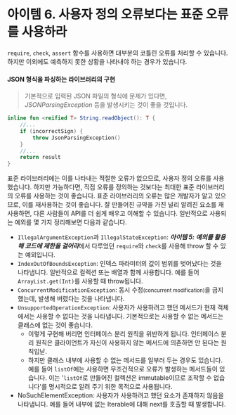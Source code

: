 # 아이템 6. 사용자 정의 오류보다는 표준 오류를 사용하라

`require`, `check`, `assert` 함수를 사용하면 대부분의 코틀린 오류를 처리할 수 있습니다. 하지만 이외에도 예측하지 못한 상황을 나타내야 하는 경우가 있습니다.

#### JSON 형식을 파싱하는 라이브러리의 구현

> 기본적으로 입력된 JSON 파일의 형식에 문제가 있다면, *JSONParsingException* 등을 발생시키는 것이 좋을 것입니다.

```kotlin
inline fun <reified T> String.readObject(): T {
    //...
    if (incorrectSign) {
        throw JsonParsingException()
    }
    //...
    return result
}
```

표준 라이브러리에는 이를 나타내는 적절한 오류가 없으므로, 사용자 정의 오류를 사용했습니다. 하지만 가능하다면, 직접 오류를 정의하는 것보다는 최대한 표준 라이브러리의 오류를 사용하는 것이 좋습니다. 표준 라이브러리의 오류는 많은 개발자가 알고 있으므로, 이를 재사용하는 것이 좋습니다. 잘 만들어진 규약을 가진 널리 알려진 요소를 재사용하면, 다른 사람들이 API를 더 쉽게 배우고 이해할 수 있습니다. 일반적으로 사용되는 예외를 몇 가지 정리해보면 다음과 같습니다.

- `IllegalArgumentException`과 `IllegalStateException`: ***아이템 5: 예외를 활용해 코드에 제한을 걸어라***에서 다루었던 `require`와 `check`를 사용해 throw 할 수 있는 예외입니다.
- `IndexOutOfBoundsException`: 인덱스 파라미터의 값이 범위를 벗어났다는 것을 나타냅니다. 일반적으로 컬렉션 또는 배열과 함께 사용합니다. 예를 들어 `ArrayList.get(Int)`를 사용할 때 throw됩니다.
- `ConcurrentModificationException`: 동시 수정<small>(concurrent modification)</small>을 금지했는데, 발생해 버렸다는 것을 나타냅니다.
- `UnsupportedOperationException`: 사용자가 사용하려고 했던 메서드가 현재 객체에서는 사용할 수 없다는 것을 나타냅니다. 기본적으로는 사용할 수 없는 메서드는 클래스에 없는 것이 좋습니다.
  - 이렇게 구현해 버리면 인터페이스 분리 원칙을 위반하게 됩니다. 인터페이스 분리 원칙은 클라이언트가 자신이 사용하지 않는 메서드에 의존하면 안 된다는 원칙입낟.
  - 하지만 클래스 내부에 사용할 수 없는 메서드를 일부러 두는 경우도 있습니다. 예를 들어 `listOf`에는 사용하면 무조건적으로 오류가 발생하는 메서드들이 있습니다. 이는 '`listOf`로 만들어진 컬렉션은 immutable이므로 조작할 수 없습니다'를 명시적으로 알려 주기 위한 목적으로 사용됩니다.
- NoSuchElementException: 사용자가 사용하려고 했던 요소가 존재하지 않음을 나타냅니다. 예를 들어 내부에 없는 Iterable에 대해 next를 호출할 때 발생합니다.